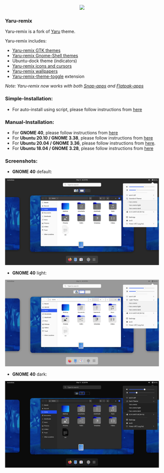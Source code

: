 <p align="center">
<img src="https://github.com/Muqtxdir/yaru-remix/raw/master/logo-yaru-remix(256).png"/>
</p>

### Yaru-remix
Yaru-remix is a fork of [Yaru](https://github.com/ubuntu/yaru) theme.

Yaru-remix includes:
- [Yaru-remix GTK themes](gtk)
- [Yaru-remix Gnome-Shell themes](gnome-shell)
- Ubuntu-dock theme (indicators)
- [Yaru-remix icons and cursors](icons)
- [Yaru-remix wallpapers](wallpapers/Yaru-remix-backgrounds/)
- [Yaru-remix-theme-toggle](https://github.com/Muqtxdir/yaru-remix-theme-toggle) extension
 
*Note: Yaru-remix now works with both [Snap-apps](https://snapcraft.io/yaru-remix-themes) and [Flatpak-apps](https://github.com/flathub/org.gtk.Gtk3theme.Yaru-remix)*

### Simple-Installation:
- For auto-install using script, please follow instructions from [here](script.md)

### Manual-Installation:
- For **GNOME 40**, please follow instructions from [here](https://github.com/Muqtxdir/yaru-remix/blob/gnome-40/install.md)
- For **Ubuntu 20.10 / GNOME 3.38**, please follow instructions from [here](https://github.com/Muqtxdir/yaru-remix/blob/gnome-3-28/install.md)
- For **Ubuntu 20.04 / GNOME 3.36**, please follow instructions from [here](https://github.com/Muqtxdir/yaru-remix/blob/gnome-3-36/install.md).
- For **Ubuntu 18.04 / GNOME 3.28**, please follow instructions from [here](https://github.com/Muqtxdir/yaru-remix/blob/gnome-3-28/install.md)

### Screenshots:

- **GNOME 40** default:

![default](.github/docs/40-default.png)

- **GNOME 40** light:

![light](.github/docs/40-light.png)

- **GNOME 40** dark:

![dark](.github/docs/40-dark.png)






